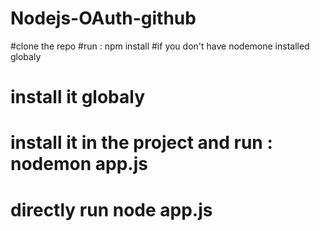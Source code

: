 # Nodejs-OAuth-github
#clone the repo
#run : npm install
#if you don't have nodemone installed globaly 
# install it globaly 
# install it in the project and run : nodemon app.js 
# directly run node app.js
  
